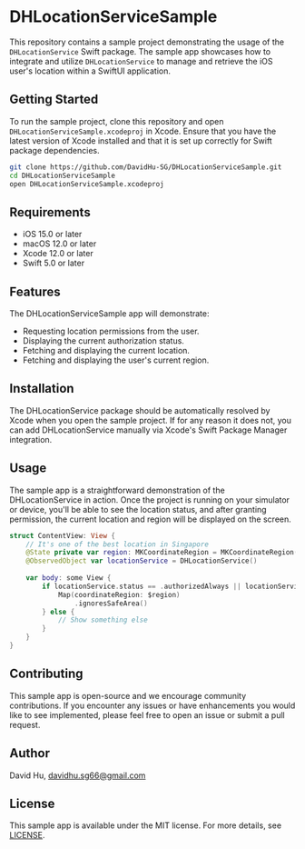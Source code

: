 # DHLocationServiceSample

This repository contains a sample project demonstrating the usage of the `DHLocationService` Swift package. The sample app showcases how to integrate and utilize `DHLocationService` to manage and retrieve the iOS user's location within a SwiftUI application.

## Getting Started

To run the sample project, clone this repository and open `DHLocationServiceSample.xcodeproj` in Xcode. Ensure that you have the latest version of Xcode installed and that it is set up correctly for Swift package dependencies.

```zsh
git clone https://github.com/DavidHu-SG/DHLocationServiceSample.git
cd DHLocationServiceSample
open DHLocationServiceSample.xcodeproj
```

## Requirements
- iOS 15.0 or later
- macOS 12.0 or later
- Xcode 12.0 or later
- Swift 5.0 or later

## Features
The DHLocationServiceSample app will demonstrate:

- Requesting location permissions from the user.
- Displaying the current authorization status.
- Fetching and displaying the current location.
- Fetching and displaying the user's current region.

## Installation
The DHLocationService package should be automatically resolved by Xcode when you open the sample project. If for any reason it does not, you can add DHLocationService manually via Xcode's Swift Package Manager integration.

## Usage
The sample app is a straightforward demonstration of the DHLocationService in action. Once the project is running on your simulator or device, you'll be able to see the location status, and after granting permission, the current location and region will be displayed on the screen.

```swift
struct ContentView: View {
    // It's one of the best location in Singapore
    @State private var region: MKCoordinateRegion = MKCoordinateRegion(center: CLLocationCoordinate2D(latitude: 1.280716, longitude: 103.850442), span: MKCoordinateSpan(latitudeDelta: 0.008, longitudeDelta: 0.008))
    @ObservedObject var locationService = DHLocationService()
    
    var body: some View {
        if locationService.status == .authorizedAlways || locationService.status == .authorizedWhenInUse {
            Map(coordinateRegion: $region)
                .ignoresSafeArea()
        } else {
            // Show something else
        }
    }
}
```

## Contributing
This sample app is open-source and we encourage community contributions. If you encounter any issues or have enhancements you would like to see implemented, please feel free to open an issue or submit a pull request.

## Author
David Hu, davidhu.sg66@gmail.com

## License
This sample app is available under the MIT license. For more details, see [LICENSE](https://github.com/DavidHu-SG/DHLocationServiceSample/blob/main/LICENSE).

